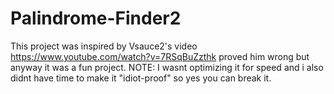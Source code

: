 # Palindrome-Finder2
This project was inspired by Vsauce2's video https://www.youtube.com/watch?v=7RSqBuZzthk proved him wrong but anyway it was a fun project. NOTE: I wasnt optimizing it for speed and i also didnt have time to make it "idiot-proof" so yes you can break it.
